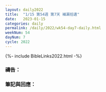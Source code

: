```yaml
---
layout: daily2022
title:  "1/15 第54週 第7天 補漏拾遺"
date:   2023-01-15
categories: daily
permalink: /daily/2022/wk54-day7-daily.html
weekNum: 54
dayNum: 7
cycle: 2022
---
```


{%- include BibleLinks2022.html -%}

### 禱告：

### 筆記與回應：
